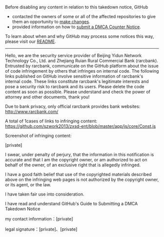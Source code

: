 Before disabling any content in relation to this takedown notice, GitHub
- contacted the owners of some or all of the affected repositories to give them an opportunity to [make changes](https://docs.github.com/en/github/site-policy/dmca-takedown-policy#a-how-does-this-actually-work).
- provided information on how to [submit a DMCA Counter Notice](https://docs.github.com/en/articles/guide-to-submitting-a-dmca-counter-notice).

To learn about when and why GitHub may process some notices this way, please visit our [README](https://github.com/github/dmca/blob/master/README.md#anatomy-of-a-takedown-notice).

---

Hello, we are the security service provider of Beijing Yidun Network Technology Co., Ltd. and Zhejiang Ruian Rural Commercial Bank (rarcbank). Entrusted by rarcbank, communicate on the GitHub platform about the issue of code infringement by others that infringes on internal code. The following links published on GitHub involve sensitive information of rarcbank's internal code. These links constitute rarcbank's legitimate interests and pose a security risk to rarcbank and its users. Please delete the code content as soon as possible. Please understand and check the power of attorney and other documents, thank you!

Due to bank privacy, only official rarcbank provides bank websites:
http://www.rarcbank.com/

A total of 1cases of links to infringing content: 
https://github.com/szwork2013/zxsd-ent/blob/master/app/js/core/Const.js


Screenshot of infringing content:

[private]

I swear, under penalty of perjury, that the information in this notification is accurate and that I am the copyright owner, or am authorized to act on behalf of the owner, of an exclusive right that is allegedly infringed.

I have a good faith belief that use of the copyrighted materials described above on the infringing web pages is not authorized by the copyright owner, or its agent, or the law.

I have taken fair use into consideration.

I have read and understand GitHub's Guide to Submitting a DMCA Takedown Notice

my contact information：[private]

legal signature：[private]、[private]
